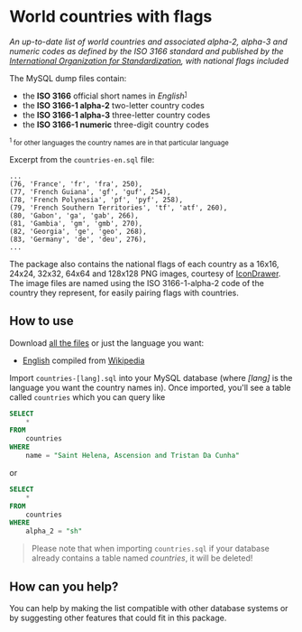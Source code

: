 # World countries with flags

*An up-to-date list of world countries and associated alpha-2, alpha-3 and numeric codes as defined by the ISO 3166 standard and published by the [International Organization for Standardization](https://www.iso.org/iso-3166-country-codes.html), with national flags included*

The MySQL dump files contain:

- the **ISO 3166** official short names in *English*<small><sup>[1](#footnote)</sup></small>
- the **ISO 3166-1 alpha-2** two-letter country codes
- the **ISO 3166-1 alpha-3** three-letter country codes
- the **ISO 3166-1 numeric** three-digit country codes

<small><a name="footnote"><sup>1</sup></a> for other languages the country names are in that particular language</small>

Excerpt from the `countries-en.sql` file:

```csv
...
(76, 'France', 'fr', 'fra', 250),
(77, 'French Guiana', 'gf', 'guf', 254),
(78, 'French Polynesia', 'pf', 'pyf', 258),
(79, 'French Southern Territories', 'tf', 'atf', 260),
(80, 'Gabon', 'ga', 'gab', 266),
(81, 'Gambia', 'gm', 'gmb', 270),
(82, 'Georgia', 'ge', 'geo', 268),
(83, 'Germany', 'de', 'deu', 276),
...
```

The package also contains the national flags of each country as a 16x16, 24x24, 32x32, 64x64 and 128x128 PNG images, courtesy of [IconDrawer](http://icondrawer.com/free.php). The image files are named using the ISO 3166-1-alpha-2 code of the country they represent, for easily pairing flags with countries.

## How to use

Download [all the files](https://github.com/stefangabos/world_countries/archive/master.zip) or just the language you want:

- [English](https://raw.githubusercontent.com/stefangabos/world_countries/master/sql/countries-en.sql) compiled from [Wikipedia](https://en.wikipedia.org/wiki/ISO_3166-1)

Import `countries-[lang].sql` into your MySQL database (where *[lang]* is the language you want the country names in). Once imported, you'll see a table called ```countries``` which you can query like

```sql
SELECT
    *
FROM
    countries
WHERE
    name = "Saint Helena, Ascension and Tristan Da Cunha"
```

or

```sql
SELECT
    *
FROM
    countries
WHERE
    alpha_2 = "sh"
```

> Please note that when importing `countries.sql` if your database already contains a table named *countries*, it will be deleted!

## How can you help?

You can help by making the list compatible with other database systems or by suggesting other features that could fit in this package.
